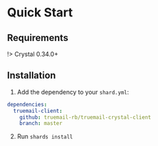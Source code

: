 # Quick Start

## Requirements

!> Crystal 0.34.0+

## Installation

1. Add the dependency to your `shard.yml`:

```yaml
dependencies:
  truemail-client:
    github: truemail-rb/truemail-crystal-client
    branch: master
```

2. Run `shards install`
